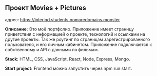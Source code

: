 ## Проект Movies + Pictures

адрес: https://interind.students.nomoredomains.monster

**Описание:**
Это моё портфолио.
Приложение имеет страницу приветствия с информацией о проекте, технологий и ссылками на другие проекты.
Так же роутинг по страницам зарегистрированного пользователя, и его личным кабинетом.
Приложение подключается к собственному и API с данными по фильмам.

**Stack:**
HTML,
CSS,
JavaScript,
React,
Node,
Express,
Mongo.

**Start project:**
Frontend можно запустить через npm run start.
